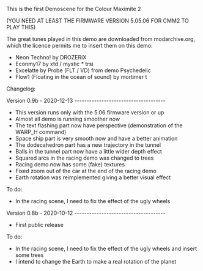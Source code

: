 This is the first Demoscene for the Colour Maximite 2

(YOU NEED AT LEAST THE FIRMWARE VERSION 5.05.06 FOR CMM2 TO PLAY THIS)

The great tunes played in this demo are downloaded from modarchive.org, which the licence permits me to insert them on this demo:

- Neon Techno! by DROZERiX
- Econmy17 by xtd / mystic * trsi
- Excelatte by Probe (FLT / VD) from demo Psychedelic
- Flow1 (Floating in the ocean of sound) by mortimer t

Changelog:

Version 0.9b - 2020-12-13 -------------------------------------

- This version runs only with the 5.06 firmware version or up
- Almost all demo is running smoother now
- The text flashing part now have perspective (demonstration of the WARP_H command)
- Space ship part is very smooth now and have a better animation
- The dodecahedron part has a new trajectory in the tunnel
- Balls in the tunnel part now have a little wider depth effect
- Squared arcs in the racing demo was changed to trees
- Racing demo now has some (fake) textures
- Fixed zoom out of the car at the end of the racing demo
- Earth rotation was reimplemented giving a better visual effect

To do:
- In the racing scene, I need to fix the effect of the ugly wheels

Version 0.8b - 2020-10-12 -------------------------------------

- First public release

To do:
- In the racing scene, I need to fix the effect of the ugly wheels and insert some trees
- I intend to change the Earth to make a real rotation of the planet
